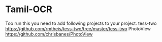 Tamil-OCR
=========
Too run this you need to add following projects to your project. 
tess-two https://github.com/rmtheis/tess-two/tree/master/tess-two
PhotoView https://github.com/chrisbanes/PhotoView

